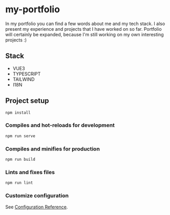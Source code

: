 # my-portfolio
In my portfolio you can find a few words about me and my tech stack. I also present my experience and projects that I have worked on so far. Portfolio will certainly be expanded, because I'm still working on my own interesting projects :)

## Stack
- VUE3
- TYPESCRIPT
- TAILWIND
- I18N

## Project setup
```
npm install
```

### Compiles and hot-reloads for development
```
npm run serve
```

### Compiles and minifies for production
```
npm run build
```

### Lints and fixes files
```
npm run lint
```

### Customize configuration
See [Configuration Reference](https://cli.vuejs.org/config/).
